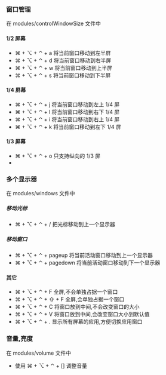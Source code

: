 ### 窗口管理
在 modules/controlWindowSize 文件中
#### 1/2 屏幕

* ⌘ + ⌥ + ⌃ + a 将当前窗口移动到左半屏
* ⌘ + ⌥ + ⌃ + d 将当前窗口移动到右半屏
* ⌘ + ⌥ + ⌃ + w 将当前窗口移动到上半屏
* ⌘ + ⌥ + ⌃ + s 将当前窗口移动到下半屏

#### 1/4 屏幕

* ⌘ + ⌥ + ⌃ + j 将当前窗口移动到左上 1/4 屏
* ⌘ + ⌥ + ⌃ + l 将当前窗口移动到右下 1/4 屏
* ⌘ + ⌥ + ⌃ + i 将当前窗口移动到右上 1/4 屏
* ⌘ + ⌥ + ⌃ + k 将当前窗口移动到左下 1/4 屏

#### 1/3 屏幕
* ⌘ + ⌥ + ⌃ + o 只支持纵向的 1/3 屏
* 
### 多个显示器
在 modules/windows 文件中

##### 移动光标

* ⌘ + ⌥ + ⌃ + / 把光标移动到上一个显示器

##### 移动窗口

* ⌘ + ⌥ + ⌃ + pageup 将当前活动窗口移动到上一个显示器
* ⌘ + ⌥ + ⌃ + pagedown 将当前活动窗口移动到下一个显示器

#### 其它

* ⌘ + ⌥ + ⌃ + F 全屏,不会单独占据一个窗口
* ⌘ + ⌥ + ⌃ + ⇧ + F 全屏,会单独占据一个窗口
* ⌘ + ⌥ + ⌃ + C 将窗口放到中间,不会改变窗口的大小
* ⌘ + ⌥ + ⌃ + V 将窗口放到中间,会改变窗口大小到默认值
* ⌘ + ⌥ + ⌃ + . 显示所有屏幕的应用,方便切换应用窗口

### 音量,亮度
在 modules/volume 文件中
* 使用 ⌘ + ⌥ + ⌃ + [] 调整音量
